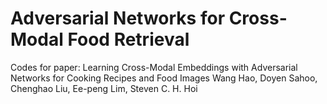 # Adversarial Networks for Cross-Modal Food Retrieval
Codes for paper:
Learning Cross-Modal Embeddings with Adversarial Networks for Cooking Recipes and Food Images
Wang Hao, Doyen Sahoo, Chenghao Liu, Ee-peng Lim, Steven C. H. Hoi
